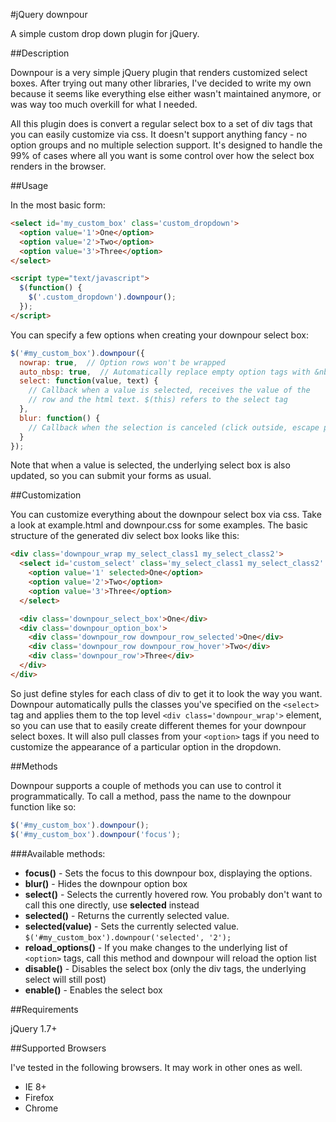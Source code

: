 #jQuery downpour

A simple custom drop down plugin for jQuery.

##Description

Downpour is a very simple jQuery plugin that renders customized select boxes.  After trying out many 
other libraries, I've decided to write my own because it seems like everything else either wasn't
maintained anymore, or was way too much overkill for what I needed.

All this plugin does is convert a regular select box to a set of div tags that you can easily customize
via css.  It doesn't support anything fancy - no option groups and no multiple selection support.  It's
designed to handle the 99% of cases where all you want is some control over how the select box renders
in the browser.

##Usage

In the most basic form:

```html
<select id='my_custom_box' class='custom_dropdown'>
  <option value='1'>One</option>
  <option value='2'>Two</option>
  <option value='3'>Three</option>
</select>

<script type="text/javascript">
  $(function() {
    $('.custom_dropdown').downpour();
  });
</script>
```

You can specify a few options when creating your downpour select box:

```javascript
$('#my_custom_box').downpour({
  nowrap: true,  // Option rows won't be wrapped
  auto_nbsp: true,  // Automatically replace empty option tags with &nbsp; default false
  select: function(value, text) {
    // Callback when a value is selected, receives the value of the 
    // row and the html text. $(this) refers to the select tag
  },
  blur: function() {
    // Callback when the selection is canceled (click outside, escape pressed)
  }
});
```

Note that when a value is selected, the underlying select box is also updated, so you
can submit your forms as usual.

##Customization

You can customize everything about the downpour select box via css.  Take a look at 
example.html and downpour.css for some examples.  The basic structure of the
generated div select box looks like this:

```html
<div class='downpour_wrap my_select_class1 my_select_class2'>
  <select id='custom_select' class='my_select_class1 my_select_class2' style='display: none;'>
    <option value='1' selected>One</option>
    <option value='2'>Two</option>
    <option value='3'>Three</option>
  </select>

  <div class='downpour_select_box'>One</div>
  <div class='downpour_option_box'>
    <div class='downpour_row downpour_row_selected'>One</div>
    <div class='downpour_row downpour_row_hover'>Two</div>
    <div class='downpour_row'>Three</div>
  </div>
</div>
```

So just define styles for each class of div to get it to look the way you want.
Downpour automatically pulls the classes you've specified on the `<select>` tag
and applies them to the top level `<div class='downpour_wrap'>` element, so you
can use that to easily create different themes for your downpour select boxes.  It
will also pull classes from your `<option>` tags if you need to customize
the appearance of a particular option in the dropdown.

##Methods

Downpour supports a couple of methods you can use to control it programmatically.
To call a method, pass the name to the downpour function like so:

```javascript
$('#my_custom_box').downpour();
$('#my_custom_box').downpour('focus');
```

###Available methods:

* **focus()** - Sets the focus to this downpour box, displaying the options.
* **blur()** - Hides the downpour option box
* **select()** - Selects the currently hovered row.  You probably don't want to call this one directly, use **selected** instead
* **selected()** - Returns the currently selected value.
* **selected(value)** - Sets the currently selected value. `$('#my_custom_box').downpour('selected', '2');`
* **reload_options()** - If you make changes to the underlying list of `<option>` tags, call this method and downpour will reload the option list
* **disable()** - Disables the select box (only the div tags, the underlying select will still post)
* **enable()** - Enables the select box


##Requirements

jQuery 1.7+

##Supported Browsers

I've tested in the following browsers.  It may work in other ones as well.

* IE 8+
* Firefox
* Chrome